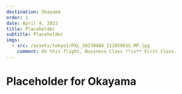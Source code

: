```yaml
---
destination: Okayama
order: 1
date: April 4, 2023
title: Placeholder
subtitle: Placeholder
imgs: 
  - src: /assets/tokyo1/PXL_20230404_212059635.MP.jpg
    comment: On this flight, Business Class **is** First Class. 
---
```


# Placeholder for Okayama
